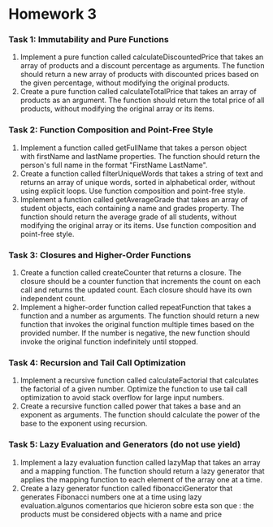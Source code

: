 # Homework 3

### **Task 1: Immutability and Pure Functions**

1. Implement a pure function called calculateDiscountedPrice that takes an array of products and a discount percentage as arguments. The function should return a new array of products with discounted prices based on the given percentage, without modifying the original products.
2. Create a pure function called calculateTotalPrice that takes an array of products as an argument. The function should return the total price of all products, without modifying the original array or its items.

### **Task 2: Function Composition and Point-Free Style**

1. Implement a function called getFullName that takes a person object with firstName and lastName properties. The function should return the person's full name in the format "FirstName LastName".
2. Create a function called filterUniqueWords that takes a string of text and returns an array of unique words, sorted in alphabetical order, without using explicit loops. Use function composition and point-free style.
3. Implement a function called getAverageGrade that takes an array of student objects, each containing a name and grades property. The function should return the average grade of all students, without modifying the original array or its items. Use function composition and point-free style.

### **Task 3: Closures and Higher-Order Functions**

1. Create a function called createCounter that returns a closure. The closure should be a counter function that increments the count on each call and returns the updated count. Each closure should have its own independent count.
2. Implement a higher-order function called repeatFunction that takes a function and a number as arguments. The function should return a new function that invokes the original function multiple times based on the provided number. If the number is negative, the new function should invoke the original function indefinitely until stopped.

### **Task 4: Recursion and Tail Call Optimization**

1. Implement a recursive function called calculateFactorial that calculates the factorial of a given number. Optimize the function to use tail call optimization to avoid stack overflow for large input numbers.
2. Create a recursive function called power that takes a base and an exponent as arguments. The function should calculate the power of the base to the exponent using recursion.

### **Task 5: Lazy Evaluation and Generators (do not use yield)**

1. Implement a lazy evaluation function called lazyMap that takes an array and a mapping function. The function should return a lazy generator that applies the mapping function to each element of the array one at a time.
2. Create a lazy generator function called fibonacciGenerator that generates Fibonacci numbers one at a time using lazy evaluation.algunos comentarios que hicieron sobre esta son que :
the products must be considered objects with a name and price